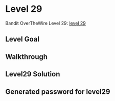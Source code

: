 # Level 29

Bandit OverTheWire Level 29: [level 29](https://overthewire.org/wargames/bandit/bandit29.html)

## **Level Goal**


## **Walkthrough**


## **Level29 Solution**


## **Generated password for level29**

